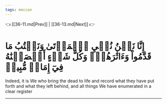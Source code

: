 ```yaml
---
tags: meccan
---
```


👈 [[36-11.md|Prev]] | [[36-13.md|Next]] 👉

# إِنَّا نَحۡنُ نُحۡيِ ٱلۡمَوۡتَىٰ وَنَكۡتُبُ مَا قَدَّمُواْ وَءَاثَٰرَهُمۡۚ وَكُلَّ شَيۡءٍ أَحۡصَيۡنَٰهُ فِيٓ إِمَامٖ مُّبِينٖ

Indeed, it is We who bring the dead to life and record what they have put forth and what they left behind, and all things We have enumerated in a clear register

---

